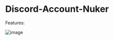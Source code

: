 # Discord-Account-Nuker

Features:

![image](https://user-images.githubusercontent.com/94387389/144058764-5d0d6442-1acf-47eb-89bf-eee4162dd9e6.png)
